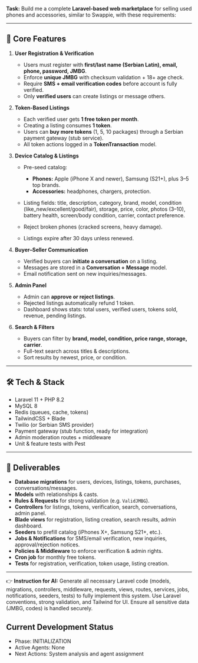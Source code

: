 

**Task:** Build me a complete **Laravel-based web marketplace** for selling used phones and accessories, similar to Swappie, with these requirements:

---

## 🎯 Core Features

1. **User Registration & Verification**

   * Users must register with **first/last name (Serbian Latin), email, phone, password, JMBG**.
   * Enforce **unique JMBG** with checksum validation + 18+ age check.
   * Require **SMS + email verification codes** before account is fully verified.
   * Only **verified users** can create listings or message others.

2. **Token-Based Listings**

   * Each verified user gets **1 free token per month**.
   * Creating a listing consumes **1 token**.
   * Users can **buy more tokens** (1, 5, 10 packages) through a Serbian payment gateway (stub service).
   * All token actions logged in a **TokenTransaction** model.

3. **Device Catalog & Listings**

   * Pre-seed catalog:

     * **Phones:** Apple (iPhone X and newer), Samsung (S21+), plus 3–5 top brands.
     * **Accessories:** headphones, chargers, protection.
   * Listing fields: title, description, category, brand, model, condition (like\_new/excellent/good/fair), storage, price, color, photos (3–10), battery health, screen/body condition, carrier, contact preference.
   * Reject broken phones (cracked screens, heavy damage).
   * Listings expire after 30 days unless renewed.

4. **Buyer–Seller Communication**

   * Verified buyers can **initiate a conversation** on a listing.
   * Messages are stored in a **Conversation + Message** model.
   * Email notification sent on new inquiries/messages.

5. **Admin Panel**

   * Admin can **approve or reject listings**.
   * Rejected listings automatically refund 1 token.
   * Dashboard shows stats: total users, verified users, tokens sold, revenue, pending listings.

6. **Search & Filters**

   * Buyers can filter by **brand, model, condition, price range, storage, carrier**.
   * Full-text search across titles & descriptions.
   * Sort results by newest, price, or condition.

---

## 🛠 Tech & Stack

* Laravel 11 + PHP 8.2
* MySQL 8
* Redis (queues, cache, tokens)
* TailwindCSS + Blade
* Twilio (or Serbian SMS provider)
* Payment gateway (stub function, ready for integration)
* Admin moderation routes + middleware
* Unit & feature tests with Pest

---

## 🚦 Deliverables

* **Database migrations** for users, devices, listings, tokens, purchases, conversations/messages.
* **Models** with relationships & casts.
* **Rules & Requests** for strong validation (e.g. `ValidJMBG`).
* **Controllers** for listings, tokens, verification, search, conversations, admin panel.
* **Blade views** for registration, listing creation, search results, admin dashboard.
* **Seeders** to prefill catalog (iPhones X+, Samsung S21+, etc.).
* **Jobs & Notifications** for SMS/email verification, new inquiries, approval/rejection notices.
* **Policies & Middleware** to enforce verification & admin rights.
* **Cron job** for monthly free tokens.
* **Tests** for registration, verification, token usage, listing creation.

---

👉 **Instruction for AI:**
Generate all necessary Laravel code (models, migrations, controllers, middleware, requests, views, routes, services, jobs, notifications, seeders, tests) to fully implement this system. Use Laravel conventions, strong validation, and Tailwind for UI. Ensure all sensitive data (JMBG, codes) is handled securely.


## Current Development Status
- Phase: INITIALIZATION  
- Active Agents: None
- Next Actions: System analysis and agent assignment